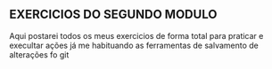 ## EXERCICIOS DO SEGUNDO MODULO 

Aqui postarei todos os meus exercicios de forma total
para praticar e execultar ações já me habituando as ferramentas
de salvamento de alterações fo git
